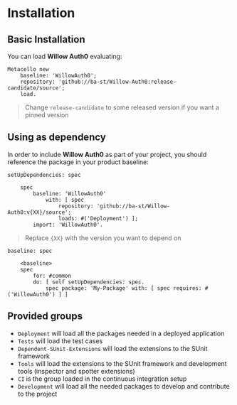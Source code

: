 # Installation

## Basic Installation

You can load **Willow Auth0** evaluating:
```smalltalk
Metacello new
	baseline: 'WillowAuth0';
	repository: 'github://ba-st/Willow-Auth0:release-candidate/source';
	load.
```
>  Change `release-candidate` to some released version if you want a pinned version

## Using as dependency

In order to include **Willow Auth0** as part of your project, you should reference the package in your product baseline:

```smalltalk
setUpDependencies: spec

	spec
		baseline: 'WillowAuth0'
			with: [ spec
				repository: 'github://ba-st/Willow-Auth0:v{XX}/source';
				loads: #('Deployment') ];
		import: 'WillowAuth0'.
```
> Replace `{XX}` with the version you want to depend on

```smalltalk
baseline: spec

	<baseline>
	spec
		for: #common
		do: [ self setUpDependencies: spec.
			spec package: 'My-Package' with: [ spec requires: #('WillowAuth0') ] ]
```

## Provided groups

- `Deployment` will load all the packages needed in a deployed application
- `Tests` will load the test cases
- `Dependent-SUnit-Extensions` will load the extensions to the SUnit framework
- `Tools` will load the extensions to the SUnit framework and development tools (inspector and spotter extensions)
- `CI` is the group loaded in the continuous integration setup
- `Development` will load all the needed packages to develop and contribute to the project

